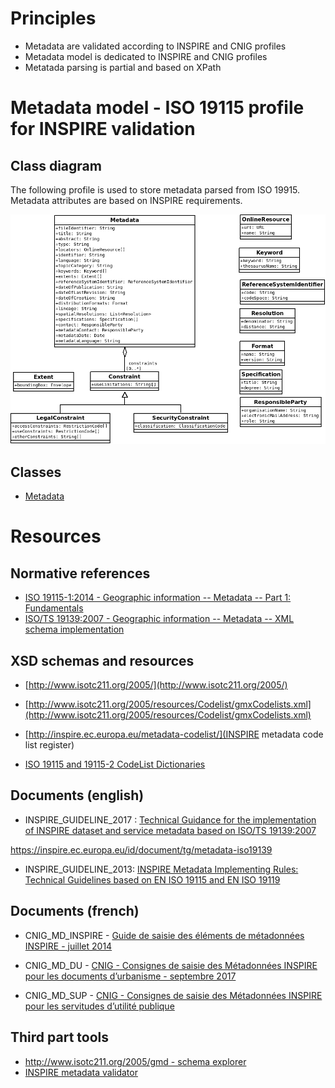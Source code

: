 # Principles

* Metadata are validated according to INSPIRE and CNIG profiles
* Metadata model is dedicated to INSPIRE and CNIG profiles
* Metatada parsing is partial and based on XPath


# Metadata model - ISO 19115 profile for INSPIRE validation

## Class diagram

The following profile is used to store metadata parsed from ISO 19915. Metadata attributes are based on INSPIRE requirements.

![Class diagram](uml/metadata.png)


## Classes

* [Metadata](metadata.md)


# Resources

## Normative references

* [ISO 19115-1:2014 - Geographic information -- Metadata -- Part 1: Fundamentals](https://www.iso.org/fr/standard/53798.html) 
* [ISO/TS 19139:2007 - Geographic information -- Metadata -- XML schema implementation](https://www.iso.org/standard/32557.html)


## XSD schemas and resources

* [http://www.isotc211.org/2005/](http://www.isotc211.org/2005/)
* [http://www.isotc211.org/2005/resources/Codelist/gmxCodelists.xml](http://www.isotc211.org/2005/resources/Codelist/gmxCodelists.xml)

* [http://inspire.ec.europa.eu/metadata-codelist/](INSPIRE metadata code list register)
* [ISO 19115 and 19115-2 CodeList Dictionaries](https://geo-ide.noaa.gov/wiki/index.php?title=ISO_19115_and_19115-2_CodeList_Dictionaries)


## Documents (english)

* INSPIRE_GUIDELINE_2017 : [Technical Guidance for the implementation of
INSPIRE dataset and service metadata based
on ISO/TS 19139:2007](https://inspire.ec.europa.eu/id/document/tg/metadata-iso19139)

https://inspire.ec.europa.eu/id/document/tg/metadata-iso19139

* INSPIRE_GUIDELINE_2013: [INSPIRE Metadata Implementing
Rules: Technical Guidelines based
on EN ISO 19115 and EN ISO 19119](https://inspire.ec.europa.eu/documents/inspire-metadata-implementing-rules-technical-guidelines-based-en-iso-19115-and-en-iso-1)

## Documents (french)

* CNIG_MD_INSPIRE - [Guide de saisie des éléments
de métadonnées INSPIRE - juillet 2014](http://inspire.ec.europa.eu/documents/Metadata/MD_IR_and_ISO_20131029.pdf)

* CNIG_MD_DU - [CNIG - Consignes de saisie des
Métadonnées INSPIRE pour les
documents d’urbanisme - septembre 2017](http://cnig.gouv.fr/wp-content/uploads/2017/09/170914_consignes_saisie_metadonnees_DU_vprojet.pdf)

* CNIG_MD_SUP - [CNIG - Consignes de saisie des
Métadonnées INSPIRE pour les
servitudes d’utilité publique](http://cnig.gouv.fr/wp-content/uploads/2017/09/170914_consignes_saisie_metadonnees_SUP_vprojet.pdf)



## Third part tools

* [http://www.isotc211.org/2005/gmd - schema explorer](http://www.datypic.com/sc/niem21/ns-gmd.html)
* [INSPIRE metadata validator](http://inspire-geoportal.ec.europa.eu/validator2/)
